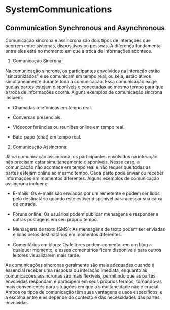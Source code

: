 # SystemCommunications

## Communication Synchronous and Asynchronous

Comunicação síncrona e assíncrona são dois tipos de interações que ocorrem entre sistemas, dispositivos ou pessoas. A diferença fundamental entre eles está no momento em que a troca de informações acontece.

1. Comunicação Síncrona:

Na comunicação síncrona, os participantes envolvidos na interação estão "sincronizados" e se comunicam em tempo real, ou seja, estão ativos simultaneamente durante toda a comunicação. Essa comunicação exige que as partes estejam disponíveis e conectadas ao mesmo tempo para que a troca de informações ocorra. Alguns exemplos de comunicação síncrona incluem:

- Chamadas telefônicas em tempo real.

- Conversas presenciais.

- Videoconferências ou reuniões online em tempo real.

- Bate-papo (chat) em tempo real.

2. Comunicação Assíncrona:

Já na comunicação assíncrona, os participantes envolvidos na interação não precisam estar simultaneamente disponíveis. Nesse caso, a comunicação não acontece em tempo real e não requer que todas as partes estejam online ao mesmo tempo. Cada parte pode enviar ou receber informações em momentos diferentes. Alguns exemplos de comunicação assíncrona incluem:

- E-mails: Os e-mails são enviados por um remetente e podem ser lidos pelo destinatário quando este estiver disponível para acessar sua caixa de entrada.

- Fóruns online: Os usuários podem publicar mensagens e responder a outras postagens em seu próprio tempo.

- Mensagens de texto (SMS): As mensagens de texto podem ser enviadas e lidas pelos destinatários em momentos diferentes.

- Comentários em blogs: Os leitores podem comentar em um blog a qualquer momento, e esses comentários ficam disponíveis para outros leitores visualizarem mais tarde.

As comunicações síncronas geralmente são mais adequadas quando é essencial receber uma resposta ou interação imediata, enquanto as comunicações assíncronas são mais flexíveis, permitindo que as partes envolvidas respondam e participem em seus próprios termos, tornando-as mais convenientes para situações em que a simultaneidade não é crucial. Ambos os tipos de comunicação têm suas vantagens e usos específicos, e a escolha entre eles depende do contexto e das necessidades das partes envolvidas.